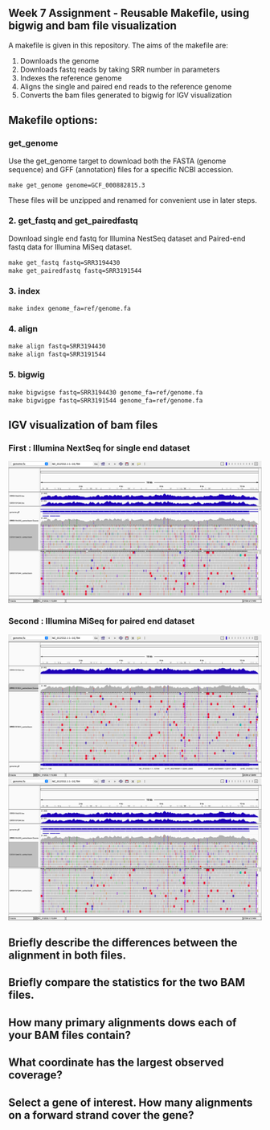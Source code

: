 ## Week 7 Assignment - Reusable Makefile, using bigwig and bam file visualization

A makefile is given in this repository. The aims of the makefile are:
1. Downloads the genome 
2. Downloads fastq reads by taking SRR number in parameters
3. Indexes the reference genome
4. Aligns the single and paired end reads to the reference genome
5. Converts the bam files generated to bigwig for IGV visualization

## Makefile options: 

### get_genome 
Use the get_genome target to download both the FASTA (genome sequence) and GFF (annotation) files for a specific NCBI accession.
```
make get_genome genome=GCF_000882815.3
```
These files will be unzipped and renamed for convenient use in later steps.

### 2. get_fastq and get_pairedfastq
Download single end fastq for Illumina NestSeq dataset and Paired-end fastq data for Illumina MiSeq dataset.
```
make get_fastq fastq=SRR3194430
make get_pairedfastq fastq=SRR3191544
```
### 3. index
```
make index genome_fa=ref/genome.fa
```
### 4. align
```
make align fastq=SRR3194430
make align fastq=SRR3191544
```
### 5. bigwig
```
make bigwigse fastq=SRR3194430 genome_fa=ref/genome.fa
make bigwigpe fastq=SRR3191544 genome_fa=ref/genome.fa
```
## IGV visualization of bam files 

### First : Illumina NextSeq for single end dataset 
<img src="Images/img2.png" alt="image" width="800">

### Second : Illumina MiSeq for paired end dataset
<img src="Images/img3.png" alt="image" width="800">
<img src="Images/img2.png" alt="image" width="800">

## Briefly describe the differences between the alignment in both files.

## Briefly compare the statistics for the two BAM files.

## How many primary alignments dows each of your BAM files contain?

## What coordinate has the largest observed coverage?

## Select a gene of interest. How many alignments on a forward strand cover the gene?
